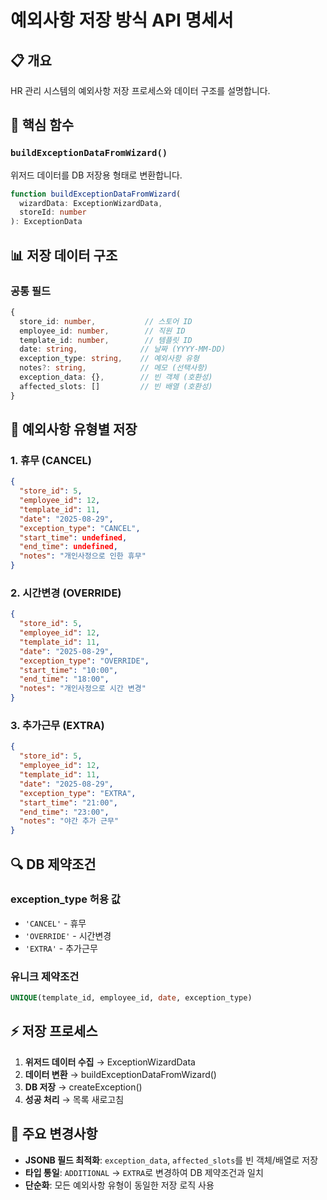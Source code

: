 # 예외사항 저장 방식 API 명세서

## 📋 개요
HR 관리 시스템의 예외사항 저장 프로세스와 데이터 구조를 설명합니다.

## 🔧 핵심 함수

### `buildExceptionDataFromWizard()`
위저드 데이터를 DB 저장용 형태로 변환합니다.

```typescript
function buildExceptionDataFromWizard(
  wizardData: ExceptionWizardData,
  storeId: number
): ExceptionData
```

## 📊 저장 데이터 구조

### 공통 필드
```typescript
{
  store_id: number,           // 스토어 ID
  employee_id: number,        // 직원 ID  
  template_id: number,        // 템플릿 ID
  date: string,              // 날짜 (YYYY-MM-DD)
  exception_type: string,    // 예외사항 유형
  notes?: string,            // 메모 (선택사항)
  exception_data: {},        // 빈 객체 (호환성)
  affected_slots: []         // 빈 배열 (호환성)
}
```

## 🎯 예외사항 유형별 저장

### 1. 휴무 (CANCEL)
```json
{
  "store_id": 5,
  "employee_id": 12,
  "template_id": 11,
  "date": "2025-08-29",
  "exception_type": "CANCEL",
  "start_time": undefined,
  "end_time": undefined,
  "notes": "개인사정으로 인한 휴무"
}
```

### 2. 시간변경 (OVERRIDE)
```json
{
  "store_id": 5,
  "employee_id": 12,
  "template_id": 11,
  "date": "2025-08-29",
  "exception_type": "OVERRIDE",
  "start_time": "10:00",
  "end_time": "18:00",
  "notes": "개인사정으로 시간 변경"
}
```

### 3. 추가근무 (EXTRA)
```json
{
  "store_id": 5,
  "employee_id": 12,
  "template_id": 11,
  "date": "2025-08-29",
  "exception_type": "EXTRA",
  "start_time": "21:00",
  "end_time": "23:00",
  "notes": "야간 추가 근무"
}
```

## 🔍 DB 제약조건

### exception_type 허용 값
- `'CANCEL'` - 휴무
- `'OVERRIDE'` - 시간변경  
- `'EXTRA'` - 추가근무

### 유니크 제약조건
```sql
UNIQUE(template_id, employee_id, date, exception_type)
```

## ⚡ 저장 프로세스

1. **위저드 데이터 수집** → ExceptionWizardData
2. **데이터 변환** → buildExceptionDataFromWizard()
3. **DB 저장** → createException()
4. **성공 처리** → 목록 새로고침

## 🚨 주요 변경사항

- **JSONB 필드 최적화**: `exception_data`, `affected_slots`를 빈 객체/배열로 저장
- **타입 통일**: `ADDITIONAL` → `EXTRA`로 변경하여 DB 제약조건과 일치
- **단순화**: 모든 예외사항 유형이 동일한 저장 로직 사용

